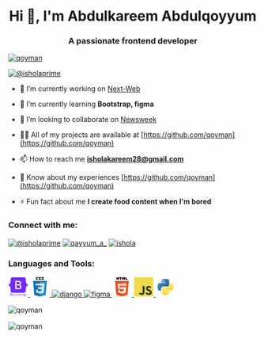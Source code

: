 <h1 align="center">Hi 👋, I'm Abdulkareem Abdulqoyyum</h1>
<h3 align="center">A passionate frontend developer</h3>

<p align="left"> <a href="https://github.com/ryo-ma/github-profile-trophy"><img src="https://github-profile-trophy.vercel.app/?username=qoyman" alt="qoyman" /></a> </p>

<p align="left"> <a href="https://twitter.com/@isholaprime" target="blank"><img src="https://img.shields.io/twitter/follow/@isholaprime?logo=twitter&style=for-the-badge" alt="@isholaprime" /></a> </p>

- 🔭 I’m currently working on [Next-Web](https://qoyman.github.io/Next-web/)

- 🌱 I’m currently learning **Bootstrap, figma**

- 👯 I’m looking to collaborate on [Newsweek](https://biodun-ojo.github.io/Newsweek-bootstrap-project/)

- 👨‍💻 All of my projects are available at [https://github.com/qoyman](https://github.com/qoyman)

- 📫 How to reach me **isholakareem28@gmail.com**

- 📄 Know about my experiences [https://github.com/qoyman](https://github.com/qoyman)

- ⚡ Fun fact about me **I create food content when I'm bored**

<h3 align="left">Connect with me:</h3>
<p align="left">
<a href="https://twitter.com/@isholaprime" target="blank"><img align="center" src="https://raw.githubusercontent.com/rahuldkjain/github-profile-readme-generator/master/src/images/icons/Social/twitter.svg" alt="@isholaprime" height="30" width="40" /></a>
<a href="https://instagram.com/qayyum_a_" target="blank"><img align="center" src="https://raw.githubusercontent.com/rahuldkjain/github-profile-readme-generator/master/src/images/icons/Social/instagram.svg" alt="qayyum_a_" height="30" width="40" /></a>
<a href="https://discord.gg/ishola" target="blank"><img align="center" src="https://raw.githubusercontent.com/rahuldkjain/github-profile-readme-generator/master/src/images/icons/Social/discord.svg" alt="ishola" height="30" width="40" /></a>
</p>

<h3 align="left">Languages and Tools:</h3>
<p align="left"> <a href="https://getbootstrap.com" target="_blank" rel="noreferrer"> <img src="https://raw.githubusercontent.com/devicons/devicon/master/icons/bootstrap/bootstrap-plain-wordmark.svg" alt="bootstrap" width="40" height="40"/> </a> <a href="https://www.w3schools.com/css/" target="_blank" rel="noreferrer"> <img src="https://raw.githubusercontent.com/devicons/devicon/master/icons/css3/css3-original-wordmark.svg" alt="css3" width="40" height="40"/> </a> <a href="https://www.djangoproject.com/" target="_blank" rel="noreferrer"> <img src="https://cdn.worldvectorlogo.com/logos/django.svg" alt="django" width="40" height="40"/> </a> <a href="https://www.figma.com/" target="_blank" rel="noreferrer"> <img src="https://www.vectorlogo.zone/logos/figma/figma-icon.svg" alt="figma" width="40" height="40"/> </a> <a href="https://www.w3.org/html/" target="_blank" rel="noreferrer"> <img src="https://raw.githubusercontent.com/devicons/devicon/master/icons/html5/html5-original-wordmark.svg" alt="html5" width="40" height="40"/> </a> <a href="https://developer.mozilla.org/en-US/docs/Web/JavaScript" target="_blank" rel="noreferrer"> <img src="https://raw.githubusercontent.com/devicons/devicon/master/icons/javascript/javascript-original.svg" alt="javascript" width="40" height="40"/> </a> <a href="https://www.python.org" target="_blank" rel="noreferrer"> <img src="https://raw.githubusercontent.com/devicons/devicon/master/icons/python/python-original.svg" alt="python" width="40" height="40"/> </a> </p>

<p><img align="center" src="https://github-readme-stats.vercel.app/api/top-langs?username=qoyman&show_icons=true&locale=en&layout=compact" alt="qoyman" /></p>

<p><img align="center" src="https://github-readme-streak-stats.herokuapp.com/?user=qoyman&" alt="qoyman" /></p>

